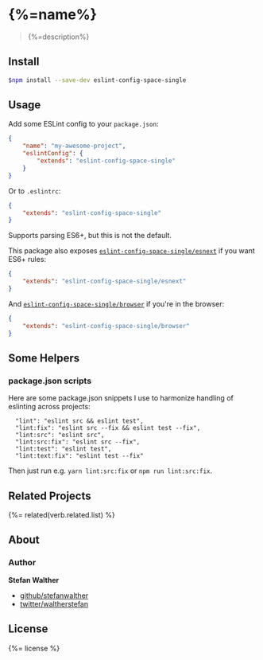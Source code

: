 # {%=name%}

> {%=description%}


## Install

```sh
$npm install --save-dev eslint-config-space-single
```

## Usage

Add some ESLint config to your `package.json`:

```json
{
	"name": "my-awesome-project",
	"eslintConfig": {
		"extends": "eslint-config-space-single"
	}
}
```

Or to `.eslintrc`:

```json
{
	"extends": "eslint-config-space-single"
}
```

Supports parsing ES6+, but this is not the default.

This package also exposes [`eslint-config-space-single/esnext`](esnext.js) if you want ES6+ rules:

```json
{
	"extends": "eslint-config-space-single/esnext"
}
```

And [`eslint-config-space-single/browser`](browser.js) if you're in the browser:

```json
{
	"extends": "eslint-config-space-single/browser"
}
```

## Some Helpers

### package.json scripts

Here are some package.json snippets I use to harmonize handling of eslinting across projects:

```
  "lint": "eslint src && eslint test",
  "lint:fix": "eslint src --fix && eslint test --fix",
  "lint:src": "eslint src",
  "lint:src:fix": "eslint src --fix",
  "lint:test": "eslint test",
  "lint:text:fix": "eslint test --fix"

```

Then just run e.g. `yarn lint:src:fix` or `npm run lint:src:fix`.

## Related Projects

{%= related(verb.related.list) %}

## About

### Author

**Stefan Walther**

* [github/stefanwalther](https://github.com/stefanwalther)
* [twitter/waltherstefan](http://twitter.com/waltherstefan)

## License
{%= license %}
